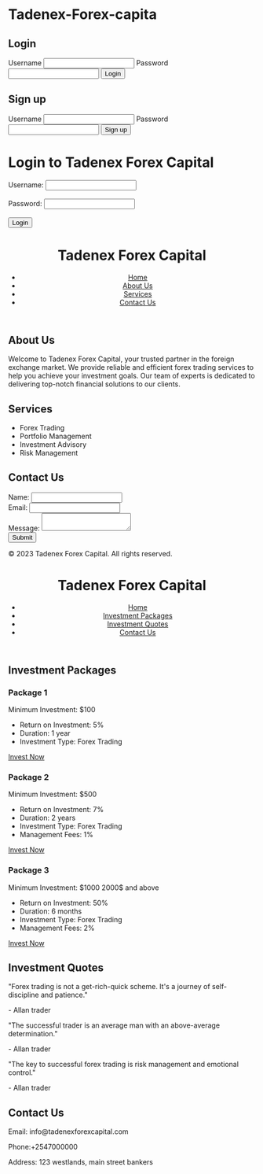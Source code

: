 # Tadenex-Forex-capita
<!DOCTYPE html>
<html>
  <head>
    <title>Tadenex Forex Capital>
<!DOCTYPE html>
<html>
<head>
	<meta charset="UTF-8">
	<title>Login Page</title>
	<link rel="stylesheet" href="style.css">
</head>
<body>
	<div class="container">
		<form id="login-form">
			<h2>Login</h2>
			<label for="username">Username</label>
			<input type="text" id="username" name="username" required>
			<label for="password">Password</label>
			<input type="password" id="password" name="password" required>
			<button type="submit">Login</button>
		</form>
		<form id="signup-form">
			<h2>Sign up</h2>
			<label for="new-username">Username</label>
			<input type="text" id="new-username" name="new-username" required>
			<label for="new-password">Password</label>
			<input type="password" id="new-password" name="new-password" required>
			<button type="submit">Sign up</button>
		</form>
<!DOCTYPE html>
<html>
  <head>
    <title>Tadenex Forex Capital - Login</title>
    <meta charset="UTF-8">
    <meta name="viewport" content="width=device-width, initial-scale=1.0">
  </head>
  <body>
    <h1>Login to Tadenex Forex Capital</h1>
    <?php if (isset($error_message)): ?>
      <p><?php echo $error_message; ?></p>
    <?php endif; ?>
    <form action="login.php" method="POST">
      <label for="username">Username:</label>
      <input type="text" id="username" name="username" required><br><br>
      <label for="password">Password:</label>
      <input type="password" id="password" name="password" required><br><br>
      <input type="submit" value="Login">
    </form>
  </body>
</html>
<!DOCTYPE html>
<html>
  <head>
    <title>Tadenex Forex Capital</title>
  </head>
  <body>
    <header>
      <h1>Tadenex Forex Capital</h1>
      <nav>
        <ul>
          <li><a href="#">Home</a></li>
          <li><a href="#">About Us</a></li>
          <li><a href="#">Services</a></li>
          <li><a href="#">Contact Us</a></li>
        </ul>
      </nav>
    </header>
    <main>
      <section>
        <h2>About Us</h2>
        <p>Welcome to Tadenex Forex Capital, your trusted partner in the foreign exchange market. We provide reliable and efficient forex trading services to help you achieve your investment goals. Our team of experts is dedicated to delivering top-notch financial solutions to our clients.</p>
      </section>
      <section>
        <h2>Services</h2>
        <ul>
          <li>Forex Trading</li>
          <li>Portfolio Management</li>
          <li>Investment Advisory</li>
          <li>Risk Management</li>
        </ul>
      </section>
      <section>
        <h2>Contact Us</h2>
        <form>
          <label for="name">Name:</label>
          <input type="text" id="name" name="name"><br>
          <label for="email">Email:</label>
          <input type="email" id="email" name="email"><br>
          <label for="message">Message:</label>
          <textarea id="message" name="message"></textarea><br>
          <input type="submit" value="Submit">
        </form>
      </section>
    </main>
    <footer>
      <p>&copy; 2023 Tadenex Forex Capital. All rights reserved.</p>
    </footer>
  </body>
</html><!DOCTYPE html>
<html lang="en">
<head>
	<meta charset="UTF-8">
	<meta name="viewport" content="width=device-width, initial-scale=1.0">
	<title>Tadenex Forex Capital</title>
	<link rel="stylesheet" href="style.css">
</head>
<body>
	<header>
		<h1>Tadenex Forex Capital</h1>
		<nav>
			<ul>
				<li><a href="#">Home</a></li>
				<li><a href="#">Investment Packages</a></li>
				<li><a href="#">Investment Quotes</a></li>
				<li><a href="#">Contact Us</a></li>
			</ul>
		</nav>
	</header>
	<main>
		<section id="packages">
			<h2>Investment Packages</h2>
			<div class="package">
				<h3>Package 1</h3>
				<p>Minimum Investment: $100</p>
				<ul>
					<li>Return on Investment: 5%</li>
					<li>Duration: 1 year</li>
					<li>Investment Type: Forex Trading</li>
				</ul>
				<a href="#" class="btn">Invest Now</a>
			</div>
			<div class="package">
				<h3>Package 2</h3>
				<p>Minimum Investment: $500</p>
				<ul>
					<li>Return on Investment: 7%</li>
					<li>Duration: 2 years</li>
					<li>Investment Type: Forex Trading</li>
					<li>Management Fees: 1%</li>
				</ul>
				<a href="#" class="btn">Invest Now</a>
			</div>
			<div class="package">
				<h3>Package 3</h3>
				<p>Minimum Investment: $1000
2000$ and above</p>
				<ul>
					<li>Return on Investment: 50%</li>
					<li>Duration: 6 months</li>
					<li>Investment Type: Forex Trading</li>
					<li>Management Fees: 2%</li>
				</ul>
				<a href="#" class="btn">Invest Now</a>
			</div>
		</section>
		<section id="quotes">
			<h2>Investment Quotes</h2>
			<div class="quote">
				<p>"Forex trading is not a get-rich-quick scheme. It's a journey of self-discipline and patience."</p>
				<p>- Allan trader</p>
			</div>
			<div class="quote">
				<p>"The successful trader is an average man with an above-average determination."</p>
				<p>- Allan trader</p>
			</div>
			<div class="quote">
				<p>"The key to successful forex trading is risk management and emotional control."</p>
				<p>- Allan trader</p>
			</div>
		</section>
	</main>
	<footer>
		<h2>Contact Us</h2>
		<p>Email: info@tadenexforexcapital.com</p>
		<p>Phone:+2547000000</p>
		<p>Address: 123 westlands, main street bankers</p>
	</
